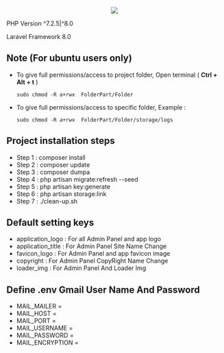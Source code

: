 <p align="center"><img src="https://laravel.com/assets/img/components/logo-laravel.svg"></p>

<p align="center">
	<p>PHP Version ^7.2.5|^8.0 </p>
	<p>Laravel Framework 8.0 </p>
</p>

## Note (For ubuntu users only)
- To give full permissions/access to project folder, Open terminal ( **Ctrl + Alt + t** )

      sudo chmod -R a+rwx  FolderPart/Folder
      
- To give full permissions/access to specific folder, Example : 

      sudo chmod -R a+rwx  FolderPart/Folder/storage/logs
  
## Project installation steps

- Step 1 : composer install
- Step 2 : composer update
- Step 3 : composer dumpa
- Step 4 : php artisan migrate:refresh --seed
- Step 5 : php artisan key:generate
- Step 6 : php artisan storage:link
- Step 7 : ./clean-up.sh


      
## Default setting keys

- application_logo : For all Admin Panel and app logo
- application_title : For Admin Panel Site Name Change
- favicon_logo : For Admin Panel and app favicon image
- copyright : For Admin Panel CopyRight Name Change
- loader_img : For Admin Panel And Loader Img

## Define .env Gmail User Name And Password

- MAIL_MAILER =
- MAIL_HOST =
- MAIL_PORT =
- MAIL_USERNAME =
- MAIL_PASSWORD =
- MAIL_ENCRYPTION =